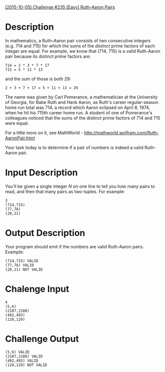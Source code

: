 [[2015-10-05] Challenge #235 [Easy] Ruth-Aaron Pairs](https://www.reddit.com/r/dailyprogrammer/comments/3nkanm/20151005_challenge_235_easy_ruthaaron_pairs/)

# Description

In mathematics, a Ruth–Aaron pair consists of two consecutive integers (e.g. 714 and 715) for which the sums of the *distinct* prime factors of each integer are equal. For example, we know that (714, 715) is a valid Ruth-Aaron pair because its distinct prime factors are:

    714 = 2 * 3 * 7 * 17
    715 = 5 * 11 * 13

and the sum of those is both 29:

    2 + 3 + 7 + 17 = 5 + 11 + 13 = 29

The name was given by Carl Pomerance, a mathematician at the University of Georgia, for Babe Ruth and Hank Aaron, as Ruth's career regular-season home run total was 714, a record which Aaron eclipsed on April 8, 1974, when he hit his 715th career home run. A student of one of Pomerance's colleagues noticed that the sums of the distinct prime factors of 714 and 715 were equal.

For a little more on it, see MathWorld - http://mathworld.wolfram.com/Ruth-AaronPair.html

Your task today is to determine if a pair of numbers is indeed a valid Ruth-Aaron pair.

# Input Description

You'll be given a single integer *N* on one line to tell you how many pairs to read, and then that many pairs as two-tuples. For example:

    3
    (714,715)
    (77,78)
    (20,21)

# Output Description

Your program should emit if the numbers are valid Ruth-Aaron pairs. Example:

    (714,715) VALID
    (77,78) VALID
    (20,21) NOT VALID

# Chalenge Input

    4
    (5,6) 
    (2107,2108) 
    (492,493) 
    (128,129) 

# Challenge Output

    (5,6) VALID
    (2107,2108) VALID
    (492,493) VALID
    (128,129) NOT VALID

